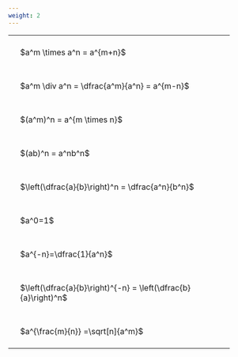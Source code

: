 ```yaml
---
weight: 2
---
```


<style type="text/css">
#T_05b4b th.col_heading {
  text-align: left;
  font-size: 1em;
}
#T_05b4b td {
  text-align: left;
  font-size: 1em;
  padding: 1.5em;
}
#T_05b4b_row0_col0, #T_05b4b_row1_col0, #T_05b4b_row2_col0, #T_05b4b_row3_col0, #T_05b4b_row4_col0, #T_05b4b_row5_col0, #T_05b4b_row6_col0, #T_05b4b_row7_col0, #T_05b4b_row8_col0 {
  width: 400px;
  white-space: pre-wrap;
}
</style>
<table id="T_05b4b">
  <thead>
  </thead>
  <tbody>
    <tr>
      <td id="T_05b4b_row0_col0" class="data row0 col0" >$a^m \times a^n = a^{m+n}$</td>
    </tr>
    <tr>
      <td id="T_05b4b_row1_col0" class="data row1 col0" >$a^m \div a^n = \dfrac{a^m}{a^n} = a^{m-n}$</td>
    </tr>
    <tr>
      <td id="T_05b4b_row2_col0" class="data row2 col0" >$(a^m)^n = a^{m \times n}$</td>
    </tr>
    <tr>
      <td id="T_05b4b_row3_col0" class="data row3 col0" >$(ab)^n = a^nb^n$</td>
    </tr>
    <tr>
      <td id="T_05b4b_row4_col0" class="data row4 col0" >$\left(\dfrac{a}{b}\right)^n = \dfrac{a^n}{b^n}$</td>
    </tr>
    <tr>
      <td id="T_05b4b_row5_col0" class="data row5 col0" >$a^0=1$</td>
    </tr>
    <tr>
      <td id="T_05b4b_row6_col0" class="data row6 col0" >$a^{-n}=\dfrac{1}{a^n}$</td>
    </tr>
    <tr>
      <td id="T_05b4b_row7_col0" class="data row7 col0" >$\left(\dfrac{a}{b}\right)^{-n} = \left(\dfrac{b}{a}\right)^n$</td>
    </tr>
    <tr>
      <td id="T_05b4b_row8_col0" class="data row8 col0" >$a^{\frac{m}{n}} =\sqrt[n]{a^m}$</td>
    </tr>
  </tbody>
</table>
